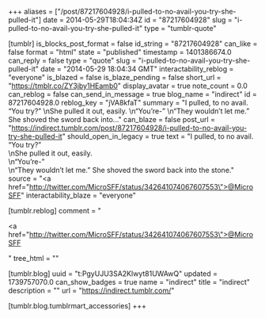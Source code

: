 +++
aliases = ["/post/87217604928/i-pulled-to-no-avail-you-try-she-pulled-it"]
date = 2014-05-29T18:04:34Z
id = "87217604928"
slug = "i-pulled-to-no-avail-you-try-she-pulled-it"
type = "tumblr-quote"

[tumblr]
is_blocks_post_format = false
id_string = "87217604928"
can_like = false
format = "html"
state = "published"
timestamp = 1401386674.0
can_reply = false
type = "quote"
slug = "i-pulled-to-no-avail-you-try-she-pulled-it"
date = "2014-05-29 18:04:34 GMT"
interactability_reblog = "everyone"
is_blazed = false
is_blaze_pending = false
short_url = "https://tmblr.co/ZY3jby1HEamb0"
display_avatar = true
note_count = 0.0
can_reblog = false
can_send_in_message = true
blog_name = "indirect"
id = 87217604928.0
reblog_key = "jVA8kfaT"
summary = "I pulled, to no avail. “You try?” \nShe pulled it out, easily. \n“You’re-” \n“They wouldn’t let me.” She shoved the sword back into..."
can_blaze = false
post_url = "https://indirect.tumblr.com/post/87217604928/i-pulled-to-no-avail-you-try-she-pulled-it"
should_open_in_legacy = true
text = "I pulled, to no avail. &ldquo;You try?&rdquo;<br/>\nShe pulled it out, easily.<br/>\n&ldquo;You&rsquo;re-&rdquo;<br/>\n&ldquo;They wouldn&rsquo;t let me.&rdquo; She shoved the sword back into the stone."
source = "<a href=\"http://twitter.com/MicroSFF/status/342641074067607553\">@MicroSFF</a>"
interactability_blaze = "everyone"

[tumblr.reblog]
comment = "<p><a href=\"http://twitter.com/MicroSFF/status/342641074067607553\">@MicroSFF</a></p>"
tree_html = ""

[tumblr.blog]
uuid = "t:PgyUJU3SA2Klwyt81UWAwQ"
updated = 1739757070.0
can_show_badges = true
name = "indirect"
title = "indirect"
description = ""
url = "https://indirect.tumblr.com/"

[tumblr.blog.tumblrmart_accessories]
+++
